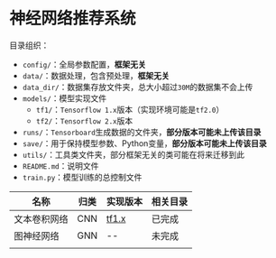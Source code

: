 # 神经网络推荐系统

目录组织：

- `config/`：全局参数配置，**框架无关**
- `data/`：数据处理，包含预处理，**框架无关**
- `data_dir/`：数据集存放文件夹，总大小超过`30M`的数据集不会上传
- `models/`：模型实现文件
    - `tf1/`：`Tensorflow 1.x`版本（实现环境可能是`tf2.0`）
    - `tf2/`：`Tensorflow 2.x`版本
- `runs/`：`Tensorboard`生成数据的文件夹，**部分版本可能未上传该目录**
- `save/`：用于保持模型参数、Python变量，**部分版本可能未上传该目录**
- `utils/`：工具类文件夹，部分框架无关的类可能在将来迁移到此
- `README.md`：说明文件
- `train.py`：模型训练的总控制文件

| 名称         | 归类 | 实现版本              | 相关目录 |
| ------------ | ---- | --------------------- | -------- |
| 文本卷积网络 | CNN  | [tf1.x](./models/tf1) | 已完成   |
| 图神经网络   | GNN  | --                    | 未完成   |
|              |      |                       |          |

